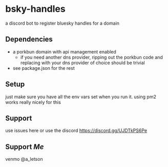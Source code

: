 # bsky-handles

a discord bot to register bluesky handles for a domain

## Dependencies
- a porkbun domain with api management enabled
  - if you need another dns provider, ripping out the porkbun code and replacing with your dns provider of choice should be trivial
- see package.json for the rest

## Setup

just make sure you have all the env vars set when you run it. using pm2 works really nicely for this

## Support

use issues here or use the discord https://discord.gg/UJDTkPS6Pe

## Support *Me*

venmo @a_letson
